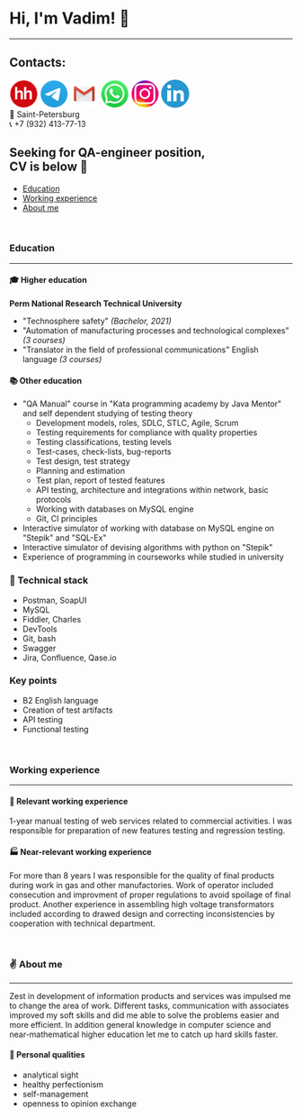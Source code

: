 
# Hi, I'm Vadim! :wave: </br>
___
## Contacts:
[<img src="https://github.com/Ordbe/ordbe/blob/main/hh-round.png?raw=true">](https://spb.hh.ru/resume/0d734449ff039026f00039ed1f6e5a3773526d "Резюме на hh") 
[<img src="https://github.com/Ordbe/ordbe/blob/main/tel-round.png?raw=true">](https://t.me/ordbe "Связаться в Telegram") 
[<img src="https://github.com/Ordbe/ordbe/blob/main/gm-round.png?raw=true">](mailto:ordbetests@gmail.com "Написать на Gmail") 
[<img src="https://github.com/Ordbe/ordbe/blob/main/wh-round.png?raw=true">](https://wa.me/79324137713?text=Вам%20оффер! "Связаться в Whatsapp") 
[<img src="https://github.com/Ordbe/ordbe/blob/main/inst-round.png?raw=true">](https://instagram.com/ordbe "Моя инста")
[<img src="https://github.com/Ordbe/ordbe/blob/main/linkedin-round.png?raw=true">](https://www.linkedin.com/in/ordbe "Связаться в LinkedIn") </br>
:round_pushpin: Saint-Petersburg </br>
:telephone_receiver: +7 (932) 413-77-13 </br>

## Seeking for QA-engineer position, </br> CV is below :raised_hands: </br>
- [Education](#education)
- [Working experience](#workingexperience)
- [About me](#aboutme)

</br>

### Education<a name="education"></a>
___
#### :mortar_board: Higher education </br>
**Perm National Research Technical University**
- "Technosphere safety" *(Bachelor, 2021)*
- "Automation of manufacturing processes and technological complexes" *(3 courses)*
- "Translator in the field of professional communications" English language *(3 courses)*

#### :books: Other education </br>
- "QA Manual" course in "Kata programming academy by Java Mentor" and self dependent studying of testing theory
  - Development models, roles, SDLC, STLC, Agile, Scrum
  - Testing requirements for compliance with quality properties
  - Testing classifications, testing levels
  - Test-cases, check-lists, bug-reports
  - Test design, test strategy
  - Planning and estimation
  - Test plan, report of tested features
  - API testing, architecture and integrations within network, basic protocols
  - Working with databases on MySQL engine
  - Git, CI principles
- Interactive simulator of working with database on MySQL engine on "Stepik" and "SQL-Ex"
- Interactive simulator of devising algorithms with python on "Stepik"
- Experience of programming in courseworks while studied in university

### :wrench: Technical stack
- Postman, SoapUI
- MySQL
- Fiddler, Charles
- DevTools
- Git, bash
- Swagger
- Jira, Confluence, Qase.io

### Key points </br>
- B2 English language
- Creation of test artifacts
- API testing
- Functional testing

</br>

### Working experience<a name="workingexperience"></a>
___
#### :pushpin: Relevant working experience </br>
1-year manual testing of web services related to commercial activities.
I was responsible for preparation of new features testing and regression testing.

#### :factory: Near-relevant working experience </br>
For more than 8 years I was responsible for the quality of final products during work in gas and other manufactories. 
Work of operator included consecution and improvment of proper regulations to avoid spoilage of final product. Another experience in 
assembling high voltage transformators included according to drawed design and correcting inconsistencies by cooperation with
technical department.

</br>

### :v: About me<a name="aboutme"></a>
___
Zest in development of information products and services was impulsed me to change the area of work.
Different tasks, communication with associates improved my soft skills and did me able to solve the problems 
easier and more efficient. In addition general knowledge in computer science and near-mathematical higher education 
let me to catch up hard skills faster.

#### :small_orange_diamond: Personal qualities
- analytical sight
- healthy perfectionism
- self-management
- openness to opinion exchange

